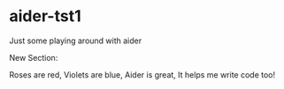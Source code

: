 # aider-tst1
Just some playing around with aider

New Section:

Roses are red,
Violets are blue,
Aider is great,
It helps me write code too!